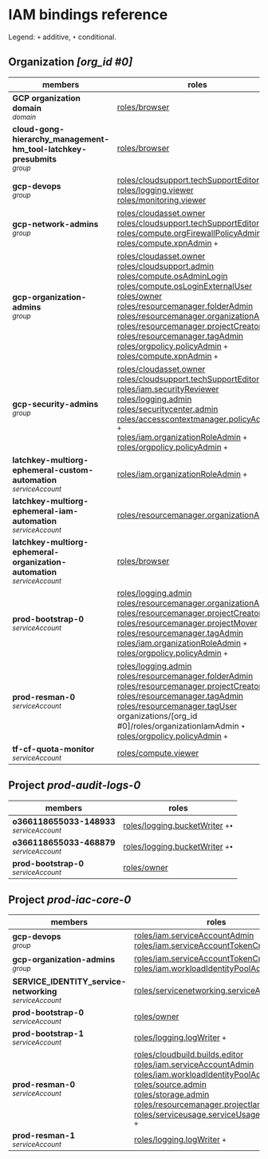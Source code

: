# IAM bindings reference

Legend: <code>+</code> additive, <code>•</code> conditional.

## Organization <i>[org_id #0]</i>

| members | roles |
|---|---|
|<b>GCP organization domain</b><br><small><i>domain</i></small>|[roles/browser](https://cloud.google.com/iam/docs/understanding-roles#browser) |
|<b>cloud-gong-hierarchy_management-hm_tool-latchkey-presubmits</b><br><small><i>group</i></small>|[roles/browser](https://cloud.google.com/iam/docs/understanding-roles#browser) |
|<b>gcp-devops</b><br><small><i>group</i></small>|[roles/cloudsupport.techSupportEditor](https://cloud.google.com/iam/docs/understanding-roles#cloudsupport.techSupportEditor) <br>[roles/logging.viewer](https://cloud.google.com/iam/docs/understanding-roles#logging.viewer) <br>[roles/monitoring.viewer](https://cloud.google.com/iam/docs/understanding-roles#monitoring.viewer) |
|<b>gcp-network-admins</b><br><small><i>group</i></small>|[roles/cloudasset.owner](https://cloud.google.com/iam/docs/understanding-roles#cloudasset.owner) <br>[roles/cloudsupport.techSupportEditor](https://cloud.google.com/iam/docs/understanding-roles#cloudsupport.techSupportEditor) <br>[roles/compute.orgFirewallPolicyAdmin](https://cloud.google.com/iam/docs/understanding-roles#compute.orgFirewallPolicyAdmin) <code>+</code><br>[roles/compute.xpnAdmin](https://cloud.google.com/iam/docs/understanding-roles#compute.xpnAdmin) <code>+</code>|
|<b>gcp-organization-admins</b><br><small><i>group</i></small>|[roles/cloudasset.owner](https://cloud.google.com/iam/docs/understanding-roles#cloudasset.owner) <br>[roles/cloudsupport.admin](https://cloud.google.com/iam/docs/understanding-roles#cloudsupport.admin) <br>[roles/compute.osAdminLogin](https://cloud.google.com/iam/docs/understanding-roles#compute.osAdminLogin) <br>[roles/compute.osLoginExternalUser](https://cloud.google.com/iam/docs/understanding-roles#compute.osLoginExternalUser) <br>[roles/owner](https://cloud.google.com/iam/docs/understanding-roles#owner) <br>[roles/resourcemanager.folderAdmin](https://cloud.google.com/iam/docs/understanding-roles#resourcemanager.folderAdmin) <br>[roles/resourcemanager.organizationAdmin](https://cloud.google.com/iam/docs/understanding-roles#resourcemanager.organizationAdmin) <br>[roles/resourcemanager.projectCreator](https://cloud.google.com/iam/docs/understanding-roles#resourcemanager.projectCreator) <br>[roles/resourcemanager.tagAdmin](https://cloud.google.com/iam/docs/understanding-roles#resourcemanager.tagAdmin) <br>[roles/orgpolicy.policyAdmin](https://cloud.google.com/iam/docs/understanding-roles#orgpolicy.policyAdmin) <code>+</code><br>[roles/compute.xpnAdmin](https://cloud.google.com/iam/docs/understanding-roles#compute.xpnAdmin) <code>+</code>|
|<b>gcp-security-admins</b><br><small><i>group</i></small>|[roles/cloudasset.owner](https://cloud.google.com/iam/docs/understanding-roles#cloudasset.owner) <br>[roles/cloudsupport.techSupportEditor](https://cloud.google.com/iam/docs/understanding-roles#cloudsupport.techSupportEditor) <br>[roles/iam.securityReviewer](https://cloud.google.com/iam/docs/understanding-roles#iam.securityReviewer) <br>[roles/logging.admin](https://cloud.google.com/iam/docs/understanding-roles#logging.admin) <br>[roles/securitycenter.admin](https://cloud.google.com/iam/docs/understanding-roles#securitycenter.admin) <br>[roles/accesscontextmanager.policyAdmin](https://cloud.google.com/iam/docs/understanding-roles#accesscontextmanager.policyAdmin) <code>+</code><br>[roles/iam.organizationRoleAdmin](https://cloud.google.com/iam/docs/understanding-roles#iam.organizationRoleAdmin) <code>+</code><br>[roles/orgpolicy.policyAdmin](https://cloud.google.com/iam/docs/understanding-roles#orgpolicy.policyAdmin) <code>+</code>|
|<b>latchkey-multiorg-ephemeral-custom-automation</b><br><small><i>serviceAccount</i></small>|[roles/iam.organizationRoleAdmin](https://cloud.google.com/iam/docs/understanding-roles#iam.organizationRoleAdmin) <code>+</code>|
|<b>latchkey-multiorg-ephemeral-iam-automation</b><br><small><i>serviceAccount</i></small>|[roles/resourcemanager.organizationAdmin](https://cloud.google.com/iam/docs/understanding-roles#resourcemanager.organizationAdmin) |
|<b>latchkey-multiorg-ephemeral-organization-automation</b><br><small><i>serviceAccount</i></small>|[roles/browser](https://cloud.google.com/iam/docs/understanding-roles#browser) |
|<b>prod-bootstrap-0</b><br><small><i>serviceAccount</i></small>|[roles/logging.admin](https://cloud.google.com/iam/docs/understanding-roles#logging.admin) <br>[roles/resourcemanager.organizationAdmin](https://cloud.google.com/iam/docs/understanding-roles#resourcemanager.organizationAdmin) <br>[roles/resourcemanager.projectCreator](https://cloud.google.com/iam/docs/understanding-roles#resourcemanager.projectCreator) <br>[roles/resourcemanager.projectMover](https://cloud.google.com/iam/docs/understanding-roles#resourcemanager.projectMover) <br>[roles/resourcemanager.tagAdmin](https://cloud.google.com/iam/docs/understanding-roles#resourcemanager.tagAdmin) <br>[roles/iam.organizationRoleAdmin](https://cloud.google.com/iam/docs/understanding-roles#iam.organizationRoleAdmin) <code>+</code><br>[roles/orgpolicy.policyAdmin](https://cloud.google.com/iam/docs/understanding-roles#orgpolicy.policyAdmin) <code>+</code>|
|<b>prod-resman-0</b><br><small><i>serviceAccount</i></small>|[roles/logging.admin](https://cloud.google.com/iam/docs/understanding-roles#logging.admin) <br>[roles/resourcemanager.folderAdmin](https://cloud.google.com/iam/docs/understanding-roles#resourcemanager.folderAdmin) <br>[roles/resourcemanager.projectCreator](https://cloud.google.com/iam/docs/understanding-roles#resourcemanager.projectCreator) <br>[roles/resourcemanager.tagAdmin](https://cloud.google.com/iam/docs/understanding-roles#resourcemanager.tagAdmin) <br>[roles/resourcemanager.tagUser](https://cloud.google.com/iam/docs/understanding-roles#resourcemanager.tagUser) <br>organizations/[org_id #0]/roles/organizationIamAdmin <code>•</code><br>[roles/orgpolicy.policyAdmin](https://cloud.google.com/iam/docs/understanding-roles#orgpolicy.policyAdmin) <code>+</code>|
|<b>tf-cf-quota-monitor</b><br><small><i>serviceAccount</i></small>|[roles/compute.viewer](https://cloud.google.com/iam/docs/understanding-roles#compute.viewer) |

## Project <i>prod-audit-logs-0</i>

| members | roles |
|---|---|
|<b>o366118655033-148933</b><br><small><i>serviceAccount</i></small>|[roles/logging.bucketWriter](https://cloud.google.com/iam/docs/understanding-roles#logging.bucketWriter) <code>+</code><code>•</code>|
|<b>o366118655033-468879</b><br><small><i>serviceAccount</i></small>|[roles/logging.bucketWriter](https://cloud.google.com/iam/docs/understanding-roles#logging.bucketWriter) <code>+</code><code>•</code>|
|<b>prod-bootstrap-0</b><br><small><i>serviceAccount</i></small>|[roles/owner](https://cloud.google.com/iam/docs/understanding-roles#owner) |

## Project <i>prod-iac-core-0</i>

| members | roles |
|---|---|
|<b>gcp-devops</b><br><small><i>group</i></small>|[roles/iam.serviceAccountAdmin](https://cloud.google.com/iam/docs/understanding-roles#iam.serviceAccountAdmin) <br>[roles/iam.serviceAccountTokenCreator](https://cloud.google.com/iam/docs/understanding-roles#iam.serviceAccountTokenCreator) |
|<b>gcp-organization-admins</b><br><small><i>group</i></small>|[roles/iam.serviceAccountTokenCreator](https://cloud.google.com/iam/docs/understanding-roles#iam.serviceAccountTokenCreator) <br>[roles/iam.workloadIdentityPoolAdmin](https://cloud.google.com/iam/docs/understanding-roles#iam.workloadIdentityPoolAdmin) |
|<b>SERVICE_IDENTITY_service-networking</b><br><small><i>serviceAccount</i></small>|[roles/servicenetworking.serviceAgent](https://cloud.google.com/iam/docs/understanding-roles#servicenetworking.serviceAgent) <code>+</code>|
|<b>prod-bootstrap-0</b><br><small><i>serviceAccount</i></small>|[roles/owner](https://cloud.google.com/iam/docs/understanding-roles#owner) |
|<b>prod-bootstrap-1</b><br><small><i>serviceAccount</i></small>|[roles/logging.logWriter](https://cloud.google.com/iam/docs/understanding-roles#logging.logWriter) <code>+</code>|
|<b>prod-resman-0</b><br><small><i>serviceAccount</i></small>|[roles/cloudbuild.builds.editor](https://cloud.google.com/iam/docs/understanding-roles#cloudbuild.builds.editor) <br>[roles/iam.serviceAccountAdmin](https://cloud.google.com/iam/docs/understanding-roles#iam.serviceAccountAdmin) <br>[roles/iam.workloadIdentityPoolAdmin](https://cloud.google.com/iam/docs/understanding-roles#iam.workloadIdentityPoolAdmin) <br>[roles/source.admin](https://cloud.google.com/iam/docs/understanding-roles#source.admin) <br>[roles/storage.admin](https://cloud.google.com/iam/docs/understanding-roles#storage.admin) <br>[roles/resourcemanager.projectIamAdmin](https://cloud.google.com/iam/docs/understanding-roles#resourcemanager.projectIamAdmin) <code>•</code><br>[roles/serviceusage.serviceUsageConsumer](https://cloud.google.com/iam/docs/understanding-roles#serviceusage.serviceUsageConsumer) <code>+</code>|
|<b>prod-resman-1</b><br><small><i>serviceAccount</i></small>|[roles/logging.logWriter](https://cloud.google.com/iam/docs/understanding-roles#logging.logWriter) <code>+</code>|
